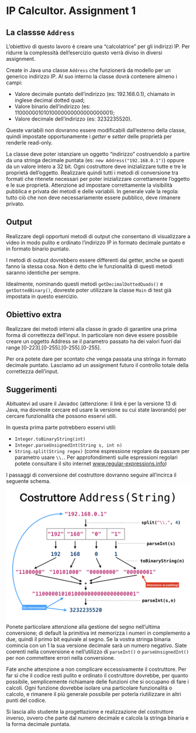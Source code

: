 # IP Calcultor. Assignment 1

## La classse `Address`
L’obiettivo di questo lavoro è creare una “calcolatrice” per gli indirizzi IP. Per ridurre la complessità dell’esercizio questo verrà diviso in diversi assignment.

Create in Java una classe `Address` che funzionerà da modello per un generico indirizzo IP. Al suo interno la classe dovrà contenere almeno i campi:
* Valore decimale puntato dell’indirizzo (es: 192.168.0.1), chiamato in inglese
decimal dotted quad;
* Valore binario dell’indirizzo (es: 11000000101010000000000000000001);
* Valore decimale dell’indirizzo (es: 3232235520).

Queste variabili non dovranno essere modificabili dall’esterno della classe, quindi impostate opportunamente i _getter_ e _setter_ delle proprietà per renderle read-only.

La classe deve poter istanziare un oggetto “indirizzo” costruendolo a partire da una stringa decimale puntata (es: `new Address("192.168.0.1")`) oppure da un valore intero a 32 bit. Ogni costruttore deve inizializzare tutte e tre le proprietà dell’oggetto.
Realizzare quindi tutti i metodi di conversione tra formati che ritenete necessari per poter inizializzare correttamente l’oggetto e le sue proprietà.
Attenzione ad impostare correttamente la visibilità pubblica e privata dei metodi e delle variabili. In generale vale la regola: tutto ciò che non deve necessariamente essere pubblico, deve rimanere privato.

## Output
Realizzare degli opportuni metodi di output che consentano di visualizzare a video in modo pulito e ordinato l’indirizzo IP in formato decimale puntato e in formato binario puntato.

I metodi di output dovrebbero essere differenti dai getter, anche se questi fanno la stessa cosa. Non è detto che le funzionalità di questi metodi saranno identiche per sempre.

Idealmente, nominando questi metodi `getDecimalDottedQuads()` e `getDottedBinary()`,
dovreste poter utilizzare la classe `Main` di test già impostata in questo esercizio.

## Obiettivo extra
Realizzare dei metodi interni alla classe in grado di garantire una prima forma di correttezza dell’input. In particolare non deve essere possibile creare un oggetto Address se il parametro passato ha dei valori fuori dai range [0-223].[0-255].[0-255].[0-255].

Per ora potete dare per scontato che venga passata una stringa in formato decimale
puntato. Lasciamo ad un assignment futuro il controllo totale della correttezza dell’input.

## Suggerimenti
Abituatevi ad usare il Javadoc (attenzione: il link è per la versione 13 di Java, ma dovreste cercare ed usare la versione su cui state lavorando) per cercare funzionalità che possono esservi utili.

In questa prima parte potrebbero esservi utili:
* `Integer.toBinaryString(int)`
* `Integer.parseUnsignedInt(String s, int n)`
* `String.split(String regex)` (come espressione regolare da passare per parametro
usare `\\.`. Per approfondimenti sulle espressioni regolari potete consultare il sito internet www.regular-expressions.info)

I passaggi di conversione del costruttore dovranno seguire all’incirca il seguente schema.
![Schema del costruttore](./assets/costruttore.png)
Ponete particolare attenzione alla gestione del segno nell’ultima conversione; di default la primitiva int memorizza i numeri in complemento a due, quindi il primo bit equivale al segno. Se la vostra stringa binaria comincia con un 1 la sua versione decimale sarà un numero negativo. Siate coerenti nella conversione e nell’utilizzo di `parseInt()` o `parseUnsignedInt()` per non commettere errori nella conversione.

Fate anche attenzione a non complicare eccessivamente il costruttore. Per far sì che il
codice resti pulito e ordinato il costruttore dovrebbe, per quanto possibile, semplicemente richiamare delle funzioni che si occupano di fare i calcoli. Ogni funzione dovrebbe isolare una particolare funzionalità o calcolo, e rimanere il più generale possibile per poterla riutilizzare in altri punti del codice.

Si lascia allo studente la progettazione e realizzazione del costruttore inverso, ovvero che parte dal numero decimale e calcola la stringa binaria e la forma decimale puntata.